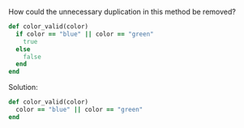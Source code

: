 How could the unnecessary duplication in this method be removed?
```rb
def color_valid(color)
  if color == "blue" || color == "green"
    true
  else
    false
  end
end
```

Solution:
```rb
def color_valid(color)
  color == "blue" || color == "green"
end
```
